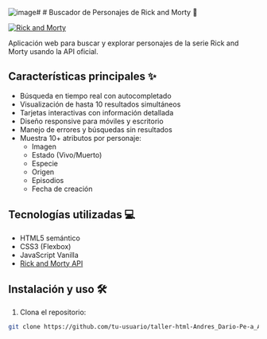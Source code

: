 ![image](https://github.com/user-attachments/assets/0746155b-d5b1-40e6-97bc-c221dbb72257)# # Buscador de Personajes de Rick and Morty 🚀

[![Rick and Morty](https://img.shields.io/badge/API_Rick_and_Morty-API-success)](https://rickandmortyapi.com/)

Aplicación web para buscar y explorar personajes de la serie Rick and Morty usando la API oficial.


## Características principales ✨
- Búsqueda en tiempo real con autocompletado
- Visualización de hasta 10 resultados simultáneos
- Tarjetas interactivas con información detallada
- Diseño responsive para móviles y escritorio
- Manejo de errores y búsquedas sin resultados
- Muestra 10+ atributos por personaje:
  - Imagen
  - Estado (Vivo/Muerto)
  - Especie
  - Origen
  - Episodios
  - Fecha de creación

## Tecnologías utilizadas 💻
- HTML5 semántico
- CSS3 (Flexbox)
- JavaScript Vanilla
- [Rick and Morty API](https://rickandmortyapi.com/)

## Instalación y uso 🛠️
1. Clona el repositorio:
```bash
git clone https://github.com/tu-usuario/taller-html-Andres_Dario-Pe-a_Asprilla.git
